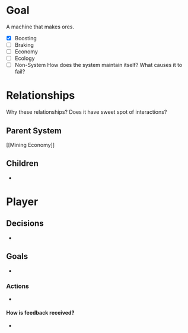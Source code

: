 # Goal
A machine that makes ores.
- [x] Boosting
- [ ] Braking
- [ ] Economy
- [ ] Ecology
- [ ] Non-System
How does the system maintain itself? What causes it to fail?
# Relationships
Why these relationships?
Does it have sweet spot of interactions?
## Parent System
[[Mining Economy]]
## Children
- 
# Player
## Decisions
- 
## Goals
- 
### Actions
- 
#### How is feedback received?
- 
